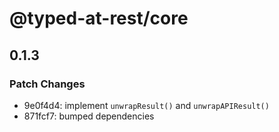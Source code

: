 # @typed-at-rest/core

## 0.1.3

### Patch Changes

- 9e0f4d4: implement `unwrapResult()` and `unwrapAPIResult()`
- 871fcf7: bumped dependencies
